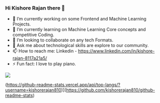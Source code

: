 ### Hi Kishore Rajan there 👋



- 🔭 I’m currently working on some Frontend and Machine Learning Projects.
- 🌱 I’m currently learning on Machine Learning Core concepts and competitive Coding.
- 👯 I’m looking to collaborate on any tech Formats.
- 💬 Ask me about technological skills are explore to our community.
- 📫 How to reach me: Linkedin - https://www.linkedin.com/in/kishore-rajan-8117a21a5/
- ⚡ Fun fact: I love to play piano.




<img src="https://github-readme-stats.vercel.app/api?username=kishorerajan810&&show_icons=true&title_color=ffffff&icon_color=bb2acf&text_color=daf7dc&bg_color=000080">


(https://github-readme-stats.vercel.app/api/top-langs/?username=kishorerajan810)](https://github.com/kishorerajan810/github-readme-stats)
